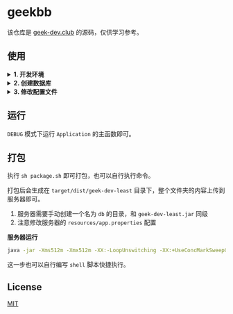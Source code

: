 # geekbb

该仓库是 [geek-dev.club](https://geek-dev.club) 的源码，仅供学习参考。

## 使用

<details>
<summary><b>1. 开发环境</b></summary>
<br/>

- JDK8
- MySQL
- Maven
- Lombok

</details>

<details>
<summary><b>2. 创建数据库</b></summary>
<br/>

创建名为 `geekbb` 的数据库，导入 `sql` 目录下的数据库文件。

</details>

<details>
<summary><b>3. 修改配置文件</b></summary>
<br/>

关注 `resources/application.properties` 文件。
修改你的数据库连接和 Github 认证授权信息，[申请 Github APP](https://github.com/settings/applications/new)。

</details>

## 运行

`DEBUG` 模式下运行 `Application` 的主函数即可。 

## 打包

执行 `sh package.sh` 即可打包，也可以自行执行命令。

打包后会生成在 `target/dist/geek-dev-least` 目录下，整个文件夹的内容上传到服务器即可。

1. 服务器需要手动创建一个名为 `db` 的目录，和 `geek-dev-least.jar` 同级
2. 注意修改服务器的 `resources/app.properties` 配置

**服务器运行**

```bash
java -jar -Xms512m -Xmx512m -XX:-LoopUnswitching -XX:+UseConcMarkSweepGC -XX:+CMSClassUnloadingEnabled geek-dev-least.jar
```

这一步也可以自行编写 `shell` 脚本快捷执行。

## License

[MIT](LICENSE)